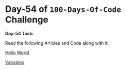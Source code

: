 # Day-54 of `100-Days-Of-Code` Challenge

**Day-54 Task:**

Read the following Articles and Code along with it:

[Hello World](https://javascript.info/hello-world)

[Variables](https://javascript.info/variables)
